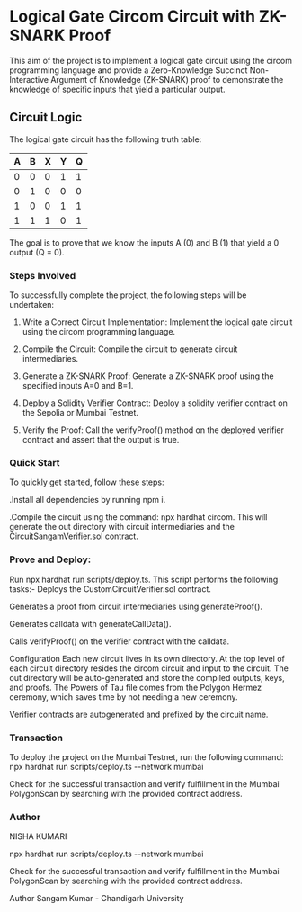 # Logical Gate Circom Circuit with ZK-SNARK Proof
This aim of the project is  to implement a logical gate circuit using the circom programming language and provide a Zero-Knowledge Succinct Non-Interactive Argument of Knowledge (ZK-SNARK) proof to demonstrate the knowledge of specific inputs that yield a particular output.

## Circuit Logic
The logical gate circuit has the following truth table:

| A | B | X | Y | Q |
|---|---|---|---|---|
| 0 | 0 | 0 | 1 | 1 |
| 0 | 1 | 0 | 0 | 0 |
| 1 | 0 | 0 | 1 | 1 |
| 1 | 1 | 1 | 0 | 1 |

The goal is to prove that we know the inputs A (0) and B (1) that yield a 0 output (Q = 0).

### Steps Involved
To successfully complete the project, the following steps will be undertaken:

1. Write a Correct Circuit Implementation: Implement the logical gate circuit using the circom programming language.

2. Compile the Circuit: Compile the circuit to generate circuit intermediaries.

3. Generate a ZK-SNARK Proof: Generate a ZK-SNARK proof using the specified inputs A=0 and B=1.

4. Deploy a Solidity Verifier Contract: Deploy a solidity verifier contract on the Sepolia or Mumbai Testnet.

5. Verify the Proof: Call the verifyProof() method on the deployed verifier contract and assert that the output is true.

### Quick Start
To quickly get started, follow these steps:

.Install all dependencies by running npm i.

.Compile the circuit using the command: npx hardhat circom. This will generate the out directory with circuit intermediaries and the CircuitSangamVerifier.sol contract.

### Prove and Deploy:

Run npx hardhat run scripts/deploy.ts. This script performs the following tasks:-
Deploys the CustomCircuitVerifier.sol contract.

Generates a proof from circuit intermediaries using generateProof().

Generates calldata with generateCallData().

Calls verifyProof() on the verifier contract with the calldata.

Configuration
Each new circuit lives in its own directory. At the top level of each circuit directory resides the circom circuit and input to the circuit. The out directory will be auto-generated and store the compiled outputs, keys, and proofs. The Powers of Tau file comes from the Polygon Hermez ceremony, which saves time by not needing a new ceremony.

Verifier contracts are autogenerated and prefixed by the circuit name.

### Transaction
To deploy the project on the Mumbai Testnet, run the following command:
npx hardhat run scripts/deploy.ts --network mumbai

Check for the successful transaction and verify fulfillment in the Mumbai PolygonScan by searching with the provided contract address.

### Author
NISHA KUMARI

npx hardhat run scripts/deploy.ts --network mumbai

Check for the successful transaction and verify fulfillment in the Mumbai PolygonScan by searching with the provided contract address.

Author
Sangam Kumar - Chandigarh University

